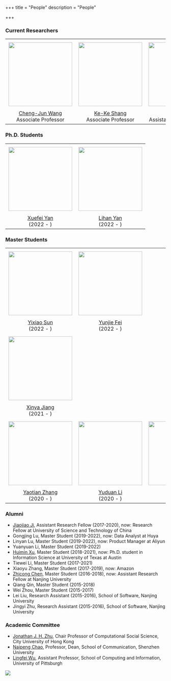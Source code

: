 +++
title = "People"
description = "People"
<!-- keywords = ["SSCI","SCI","CSSCI","Conference"] -->
+++

### Current Researchers

<table>
  <tr>
    <td style="text-align: center; vertical-align: middle; padding: 10px"><img src="" width = 200px height = 200px></td>
    <td style="text-align: center; vertical-align: middle; padding: 10px"><img src="" width = 200px height = 200px></td>
    <td style="text-align: center; vertical-align: middle; padding: 10px"><img src="" width = 200px height = 200px></td>
    <td style="text-align: center; vertical-align: middle; padding: 10px"><img src="" width = 200px height = 200px></td>
    <td style="text-align: center; vertical-align: middle; padding: 10px"><img src="" width = 200px height = 200px></td>
  </tr>
  <tr>
    <td style="text-align: center; vertical-align: middle"><a href="http://chengjunwang.com/">Cheng-Jun Wang</a><br>Associate Professor</td>
    <td style="text-align: center; vertical-align: middle"><a href="https://kekeshang.github.io/">Ke-Ke Shang</a><br>Associate Professor</td>
    <td style="text-align: center; vertical-align: middle"><a href="https://scholar.google.com/citations?user=qscxWlUAAAAJ&amp;hl=en">Zhihao Ma</a><br>Assistant Research Fellow</td>
    <td style="text-align: center; vertical-align: middle"><a href="https://zhouyixin.xyz/">Yixin Zhou</a><br>Assistant Research Fellow</td>
    <td style="text-align: center; vertical-align: middle"><a href="https://zhicongchen.github.io/">Zhicong Chen</a><br>Assistant Research Fellow</td>
  </tr>  
</table>

<!-- 
- [Cheng-Jun Wang](http://chengjunwang.com/), Director, Associate Professor
- [Ke-Ke Shang](https://kekeshang.github.io/), Associate Professor
- [Zhihao Ma](https://scholar.google.com/citations?user=qscxWlUAAAAJ&hl=en), Assistant Research Fellow
- [Yi-Xin Zhou](https://zhouyixin.xyz/), Assistant Research Fellow
- [Zhicong Chen](https://zhicongchen.github.io/), Assistant Research Fellow
-->

### Ph.D. Students

<table>
  <tr>
    <td style="text-align: center; vertical-align: middle; padding: 10px"><img src="https://user-images.githubusercontent.com/13479560/199401758-496be7c9-2afd-4fd2-8b83-c1ac64da1895.jpg" width = 200px height = 200px></td>
    <td style="text-align: center; vertical-align: middle; padding: 10px"><img src="https://user-images.githubusercontent.com/13479560/199376455-10d0082f-fec2-44a0-853f-20d637194473.jpg" width = 200px height = 200px></td>
  </tr>
  <tr>
      <td style="text-align: center; vertical-align: middle"><a href="https://xuefei-yan.github.io/">Xuefei Yan</a><br>(2022 - ) </td>
      <td style="text-align: center; vertical-align: middle"><a href="https://yan-lihan.github.io/">Lihan Yan</a><br>(2022 - ) </td>
  </tr>  
</table>

<!-- 
| [Xuefei Yan](https://xuefei-yan.github.io/) (2022-) | [Lihan Yan](https://yan-lihan.github.io/) (2022-) |
|-----|-----|
| ![1f3fb33dba719da5ed954031d626152](https://user-images.githubusercontent.com/13479560/199376777-c6bcbbcf-fd3e-43ba-b22c-c086a3b0ebf9.jpg) | ![af0db54a7e67e25f3c10b510b8ce624](https://user-images.githubusercontent.com/13479560/199376455-10d0082f-fec2-44a0-853f-20d637194473.jpg) |
 -->

### Master Students

<table>
   <tr>
    <td style="text-align: center; vertical-align: middle; padding: 10px"><img src="" width = 200px height = 200px></td>
    <td style="text-align: center; vertical-align: middle; padding: 10px"><img src="" width = 200px height = 200px></td>
  </tr>  
  <tr>
    <td style="text-align: center; vertical-align: middle"><a href="https://sun-yixiao.github.io/">Yixiao Sun</a><br>(2022 - ) </td>
    <td style="text-align: center; vertical-align: middle"><a href="https://yunjiefei.github.io">Yunjie Fei</a><br>(2022 - ) </td>
  </tr> 
   <tr>
    <td style="text-align: center; vertical-align: middle; padding: 10px"><img src="" width = 200px height = 200px></td>
  </tr>  
  <tr>
    <td style="text-align: center; vertical-align: middle"><a href="https://alexandrajiang.github.io/">Xinya Jiang</a><br>(2021 - ) </td>
  </tr> 
  <tr>
    <td style="text-align: center; vertical-align: middle; padding: 10px"><img src="https://user-images.githubusercontent.com/13479560/199375692-6f002149-9cf5-46b0-b266-340f6adeb5c9.jpg" width = 200px height = 200px></td>
    <td style="text-align: center; vertical-align: middle; padding: 10px"><img src="https://user-images.githubusercontent.com/13479560/199377889-f621221c-dbeb-408e-b145-ef58efa72d7f.png" width = 200px height = 200px></td>
    <td style="text-align: center; vertical-align: middle; padding: 10px"><img src="" width = 200px height = 200px></td>
    <td style="text-align: center; vertical-align: middle; padding: 10px"><img src="" width = 200px height = 200px></td>
  </tr>  
  <tr>
      <td style="text-align: center; vertical-align: middle"><a href="https://yaotianzhang.github.io/">Yaotian Zhang</a><br>(2020 - ) </td>
      <td style="text-align: center; vertical-align: middle"><a href="https://liyuduan817.github.io/">Yuduan Li</a><br>(2020 - ) </td>
      <td style="text-align: center; vertical-align: middle"><a href="https://18005176298.github.io/">Yu Zhou</a><br>(2020 - ) </td>
      <td style="text-align: center; vertical-align: middle"><a href="https://pennygou.github.io/">Zepeng Gou</a><br>(2020 - ) </td>
  </tr>  
</table>

<!--
| [Yixiao Sun](https://sun-yixiao.github.io/) (2022-)  | [Yunjie Fei](https://yunjiefei.github.io) (2022-) | 
|-----|-----|
| https://sun-yixiao.github.io/ | https://yunjiefei.github.io |

| [Xinya Jiang](https://alexandrajiang.github.io/) (2021-) |
|-----|
| https://alexandrajiang.github.io/ |

| [Yaotian Zhang](https://yaotianzhang.github.io/) (2020-) | [Yuduan Li](https://liyuduan817.github.io/) (2020-) | [Yu Zhou](https://18005176298.github.io/) (2020-) | [Zepeng Gou](https://pennygou.github.io/) (2020-) |
|-----|-----|-----|-----|
| ![5688cace5bf58fc057dbfc7dad9422c](https://user-images.githubusercontent.com/13479560/199375692-6f002149-9cf5-46b0-b266-340f6adeb5c9.jpg) | ![593eebbdc227b1ebd3d5fb4981dd081](https://user-images.githubusercontent.com/13479560/199377889-f621221c-dbeb-408e-b145-ef58efa72d7f.png) | https://18005176298.github.io/ | https://pennygou.github.io/ |
-->

### Alumni

- [Jiaojiao Ji](https://www.researchgate.net/profile/Jiaojiao-Ji), Assistant Research Fellow (2017-2020), now: Research Fellow at University of Science and Technology of China
- Gongjing Lu, Master Student (2019-2022), now: Data Analyst at Huya
- Linyan Lu, Master Student (2019-2022), now: Product Manager at Aliyun
- Yuanyuan Li, Master Student (2019-2022)
- [Huimin Xu](http://xuhuimin2017.github.io/), Master Student (2018-2021), now: Ph.D. student in Information Science at University of Texas at Austin 
- Tiewei Li, Master Student (2017-2021)
- Xiaoyu Zhang, Master Student (2017-2019), now: Amazon
- [Zhicong Chen](https://zhicongchen.github.io/), Master Student (2016-2018), now: Assistant Research Fellow at Nanjing University
- Qiang Qin, Master Student (2015-2018)
- Wei Zhou, Master Student (2015-2017)
- Lei Liu, Research Assistant (2015-2016), School of Software, Nanjing University
- Jingyi Zhu, Research Assistant (2015-2016), School of Software, Nanjing University

### Academic Committee

- [Jonathan J. H. Zhu](https://scholar.google.com/citations?user=q41vFFQAAAAJ&hl=en), Chair Professor of Computational Social Science, City University of Hong Kong
- [Naipeng Chao](http://cmc.szu.edu.cn/Home/Default/teachersMoreE/4058.html), Professor, Dean, School of Communication, Shenzhen University
- [Lingfei Wu](https://lingfeiwu.github.io/), Assistant Professor, School of Computing and Information, University of Pittsburgh

![](/img/carousel/dj.png)

